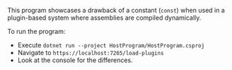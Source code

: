 This program showcases a drawback of a constant (`const`) when used in a plugin-based system where assemblies are compiled dynamically.

To run the program:

-   Execute `dotnet run --project HostProgram/HostProgram.csproj`
-   Navigate to `https://localhost:7265/load-plugins`
-   Look at the console for the differences.
